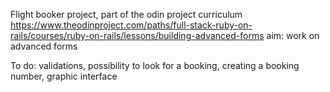Flight booker project, part of the odin project curriculum
https://www.theodinproject.com/paths/full-stack-ruby-on-rails/courses/ruby-on-rails/lessons/building-advanced-forms
aim: work on advanced forms

To do: validations, possibility to look for a booking, creating a booking number, graphic interface